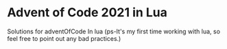 # Advent of Code 2021 in Lua
Solutions for adventOfCode In lua (ps-It's my first time working with lua, so feel free to point out any bad practices.)